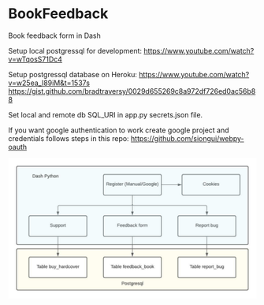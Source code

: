# BookFeedback

Book feedback form in Dash

Setup local postgressql for development:
https://www.youtube.com/watch?v=wTqosS71Dc4

Setup postgressql database on Heroku:
https://www.youtube.com/watch?v=w25ea_I89iM&t=1537s
https://gist.github.com/bradtraversy/0029d655269c8a972df726ed0ac56b88

Set local and remote db SQL_URI in app.py secrets.json file. 

If you want google authentication to work create google project and credentials follows steps in this repo:
https://github.com/siongui/webpy-oauth

![This is an image](https://github.com/KelvinKramp/BookFeedback/blob/master/Overview%20feedback%20form.jpeg)